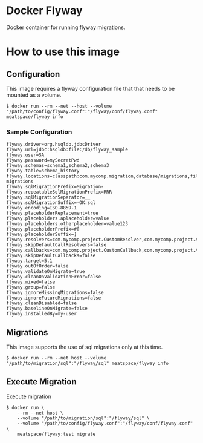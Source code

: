 # Docker Flyway
Docker container for running flyway migrations.

# How to use this image

## Configuration
This image requires a flyway configuration file that that needs to be mounted as a volume.
```console
$ docker run --rm --net --host --volume "/path/to/config/flyway.conf":"/flyway/conf/flyway.conf" meatspace/flyway info
```

### Sample Configuration
```shell
flyway.driver=org.hsqldb.jdbcDriver
flyway.url=jdbc:hsqldb:file:/db/flyway_sample
flyway.user=SA
flyway.password=mySecretPwd
flyway.schemas=schema1,schema2,schema3
flyway.table=schema_history
flyway.locations=classpath:com.mycomp.migration,database/migrations,filesystem:/sql-migrations
flyway.sqlMigrationPrefix=Migration-
flyway.repeatableSqlMigrationPrefix=RRR
flyway.sqlMigrationSeparator=__
flyway.sqlMigrationSuffix=-OK.sql
flyway.encoding=ISO-8859-1
flyway.placeholderReplacement=true
flyway.placeholders.aplaceholder=value
flyway.placeholders.otherplaceholder=value123
flyway.placeholderPrefix=#[
flyway.placeholderSuffix=]
flyway.resolvers=com.mycomp.project.CustomResolver,com.mycomp.project.AnotherResolver
flyway.skipDefaultCallResolvers=false
flyway.callbacks=com.mycomp.project.CustomCallback,com.mycomp.project.AnotherCallback
flyway.skipDefaultCallbacks=false
flyway.target=5.1
flyway.outOfOrder=false
flyway.validateOnMigrate=true
flyway.cleanOnValidationError=false
flyway.mixed=false
flyway.group=false
flyway.ignoreMissingMigrations=false
flyway.ignoreFutureMigrations=false
flyway.cleanDisabled=false
flyway.baselineOnMigrate=false
flyway.installedBy=my-user
```

## Migrations
This image supports the use of sql migrations only at this time.
```console
$ docker run --rm --net host --volume "/path/to/migration/sql":"/flyway/sql" meatspace/flyway info
```

## Execute Migration
Execute migration 
```console
$ docker run \
    --rm --net host \
    --volume "/path/to/migration/sql":"/flyway/sql" \
    --volume "/path/to/config/flyway.conf":"/flyway/conf/flyway.conf" \
    meatspace/flyway:test migrate
```